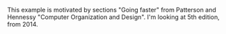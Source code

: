 This example is motivated by sections "Going faster"
from Patterson and Hennessy "Computer Organization and Design".
I'm looking at 5th edition, from 2014.


